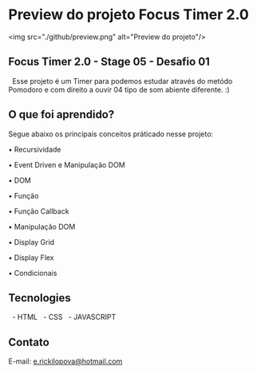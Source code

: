 # Preview do projeto Focus Timer 2.0
 <img src="./github/preview.png" alt="Preview do projeto"/> 
  
## Focus Timer 2.0 - Stage 05 - Desafio 01
   Esse projeto é um Timer para podemos estudar através do metódo Pomodoro e com direito a ouvir 04 tipo de som abiente diferente. :)
    
## O que foi aprendido? 
 Segue abaixo os principais conceitos práticado nesse projeto:
 
 • Recursividade
 
 • Event Driven e Manipulação DOM
 
 • DOM
 
 • Função 
 
 • Função Callback 
 
 • Manipulação DOM 
 
 • Display Grid
 
 • Display Flex 
 
 • Condicionais
    
## Tecnologies 
   - HTML 
   - CSS 
   - JAVASCRIPT 
  
## Contato 
 E-mail: e.rickilopova@hotmail.com
